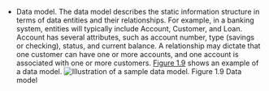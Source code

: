 *  Data model. The data model describes the static information structure in terms of data entities and their relationships. For example, in a banking system, entities will typically include Account, Customer, and Loan. Account has several attributes, such as account number, type (savings or checking), status, and current balance. A relationship may dictate that one customer can have one or more accounts, and one account is associated with one or more customers. [Figure 1.9](ch01.xhtml#ch01fig09) shows an example of a data model. ![Illustration of a sample data model.](graphics/01fig09.jpg) Figure 1.9 Data model